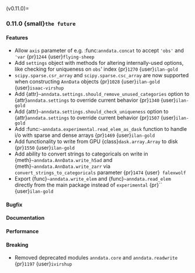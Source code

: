 (v0.11.0)=
### 0.11.0 {small}`the future`

#### Features

* Allow `axis` parameter of e.g. :func:`anndata.concat` to accept `'obs'` and `'var` {pr}`1244` {user}`flying-sheep`
* Add `settings` object with methods for altering internally-used options, like checking for uniqueness on `obs`' index {pr}`1270` {user}`ilan-gold`
* `scipy.sparse.csr_array` and `scipy.sparse.csc_array` are now supported when constructing `AnnData` objects {pr}`1028` {user}`ilan-gold` {user}`isaac-virshup`
* Add {attr}`~anndata.settings.should_remove_unused_categories` option to {attr}`anndata.settings` to override current behavior {pr}`1340` {user}`ilan-gold`
* Add {attr}`~anndata.settings.should_check_uniqueness` option to {attr}`anndata.settings` to override current behavior {pr}`1507` {user}`ilan-gold`
* Add :func:`~anndata.experimental.read_elem_as_dask` function to handle i/o with sparse and dense arrays {pr}`1469` {user}`ilan-gold`
* Add functionality to write from GPU {class}`dask.array.Array` to disk {pr}`1550` {user}`ilan-gold`
* Add ability to convert strings to categoricals on write in {meth}`~anndata.AnnData.write_h5ad` and {meth}`~anndata.AnnData.write_zarr` via `convert_strings_to_categoricals` parameter {pr}`1474` {user}` falexwolf`
* Export {func}`~anndata.write_elem` and {func}`~anndata.read_elem` directly from the main package instead of `experimental` {pr}`` {user}`ilan-gold`
#### Bugfix

#### Documentation

#### Performance

#### Breaking

* Removed deprecated modules `anndata.core` and `anndata.readwrite` {pr}`1197` {user}`ivirshup`

